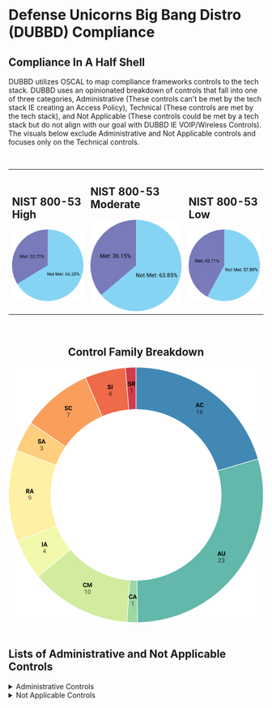 # Defense Unicorns Big Bang Distro (DUBBD) Compliance

## Compliance In A Half Shell
DUBBD utilizes OSCAL to map compliance frameworks controls to the tech stack. DUBBD uses an opinionated breakdown of controls that fall into one of three categories, Administrative (These controls can't be met by the tech stack IE creating an Access Policy), Technical (These controls are met by the tech stack), and Not Applicable (These controls could be met by a tech stack but do not align with our goal with DUBBD IE VOIP/Wireless Controls). The visuals below exclude Administrative and Not Applicable controls and focuses only on the Technical controls.

<br>

<table>
<tr>
<td>

## NIST 800-53 High

<img src="./compliance-images/NistHighComparison.svg" alt="NIST High"/>

</td>
<td>

## NIST 800-53 Moderate

<img src="./compliance-images/NistModerateComparison.svg" alt="NIST Moderate"/>

</td>
<td>

## NIST 800-53 Low

<img src="./compliance-images/NistLowComparison.svg" alt="NIST Low"/>

</td>
</tr>
</table>

<br>

<div align="center">

## Control Family Breakdown

<img src="./compliance-images/donutChart.svg" alt="NIST Low"/>

</div>

<br>

## Lists of Administrative and Not Applicable Controls

<details>
  <summary>Administrative Controls</summary>

- AC-1
- AC-20
- AC-20(1)
- AC-20(2)
- AC-21
- AC-22
- AT-1
- AT-2
- AT-2(2)
- AT-2(3)
- AT-3
- AT-4
- AU-1
- CA-1
- CA-2
- CA-2(1)
- CA-2(2)
- CA-3
- CA-3(6)
- CA-5
- CA-6
- CA-7(1)
- CM-1
- CM-3
- CM-3(1)
- CM-3(4)
- CM-4
- CM-7(1)
- CM-9
- CM-10
- CM-12
- CP-1
- CP-2
- CP-2(1)
- CP-2(2)
- CP-2(3)
- CP-2(5)
- CP-2(8)
- CP-3
- CP-3(1)
- CP-4
- CP-4(1)
- CP-4(2)
- CP-6
- CP-6(1)
- CP-6(2)
- CP-6(3)
- CP-7
- CP-7(1)
- CP-7(2)
- CP-7(3)
- CP-7(4)
- CP-8
- CP-8(1)
- CP-8(2)
- CP-8(3)
- CP-8(4)
- IA-1
- IA-12
- IA-12(2)
- IA-12(3)
- IA-12(4)
- IA-12(5)
- IR-1
- IR-2
- IR-2(1)
- IR-2(2)
- IR-3
- IR-3(2)
- IR-4
- IR-4(11)
- IR-5
- IR-6
- IR-6(1)
- IR-6(3)
- IR-7
- IR-7(1)
- IR-8
- MA-1
- MA-2
- MA-2(2)
- MA-3
- MA-3(1)
- MA-3(2)
- MA-3(3)
- MA-4
- MA-4(3)
- MA-5
- MA-5(1)
- MA-6
- MP-1
- MP-3
- MP-4
- MP-5
- MP-6
- MP-6(1)
- MP-6(2)
- MP-6(3)
- MP-7
- PE-1
- PE-2
- PE-3
- PE-3(1)
- PE-4
- PE-5
- PE-6
- PE-6(1)
- PE-6(4)
- PE-8
- PE-8(1)
- PE-9
- PE-10
- PE-11
- PE-11(1)
- PE-12
- PE-13
- PE-13(1)
- PE-13(2)
- PE-14
- PE-15
- PE-15(1)
- PE-16
- PE-17
- PE-18
- PL-1
- PL-2
- PL-4
- PL-4(1)
- PL-8
- PS-1
- PS-2
- PS-3
- PS-4
- PS-4(2)
- PS-5
- PS-6
- PS-7
- PS-8
- PS-9
- RA-1
- RA-2
- RA-3
- RA-3(1)
- RA-7
- RA-9
- SA-1
- SA-2
- SA-3
- SA-4
- SA-4(1)
- SA-4(2)
- SA-4(5)
- SA-4(9)
- SA-4(10)
- SA-5
- SA-8
- SA-9
- SA-9(2)
- SA-15
- SA-15(3)
- SA-16
- SA-17
- SA-21
- SA-22
- SC-1
- SI-1
- SI-5
- SI-5(1)
- SI-6
- SI-12
- SR-1
- SR-2
- SR-2(1)
- SR-3
- SR-5
- SR-6
- SR-8
- SR-9
- SR-9(1)
- SR-10
- SR-11
- SR-11(1)
- SR-11(2)
- SR-12

</details>

<details>
  <summary>Not Applicable Controls</summary>

- AC-14
- AC-18
- AC-18(1)
- AC-18(3)
- AC-18(4)
- AC-18(5)
- AC-19
- AC-19(5)
- CP-10
- CP-10(2)
- CP-10(4)
- SI-4(14)
- SI-8
- SI-8(2)

</details>